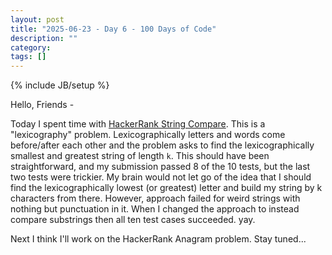 ```yaml
---
layout: post
title: "2025-06-23 - Day 6 - 100 Days of Code"
description: ""
category: 
tags: []
---
```

{% include JB/setup %}

Hello, Friends -

Today I spent time with [HackerRank String Compare](https://www.hackerrank.com/challenges/java-string-compare/problem?isFullScreen=true). This is a "lexicography" problem. Lexicographically letters and words come before/after each other and the problem asks to find the lexicographically smallest and greatest string of length `k`. This should have been straightforward, and my submission passed 8 of the 10 tests, but the last two tests were trickier. My brain would not let go of the idea that I should find the lexicographically lowest (or greatest) letter and build my string by k characters from there. However, approach failed for weird strings with nothing but punctuation in it. When I changed the approach to instead compare substrings then all ten test cases succeeded. yay.

Next I think I'll work on the HackerRank Anagram problem. Stay tuned...